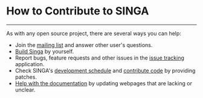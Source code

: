 # How to Contribute to SINGA

___

As with any open source project, there are several ways you can help:

* Join the [mailing list](../community/mail-lists.html) and answer other user's questions.
* [Build Singa](../docs/installation.html) by yourself.
* Report bugs, feature requests and other issues in the [issue tracking](../community/issue-tracking.html) application.
* Check SINGA's [development schedule](schedule.html) and [contribute code](contribute-code.html) by providing patches.
* [Help with the documentation](contribute-docs.html) by updating webpages that are lacking or unclear.
